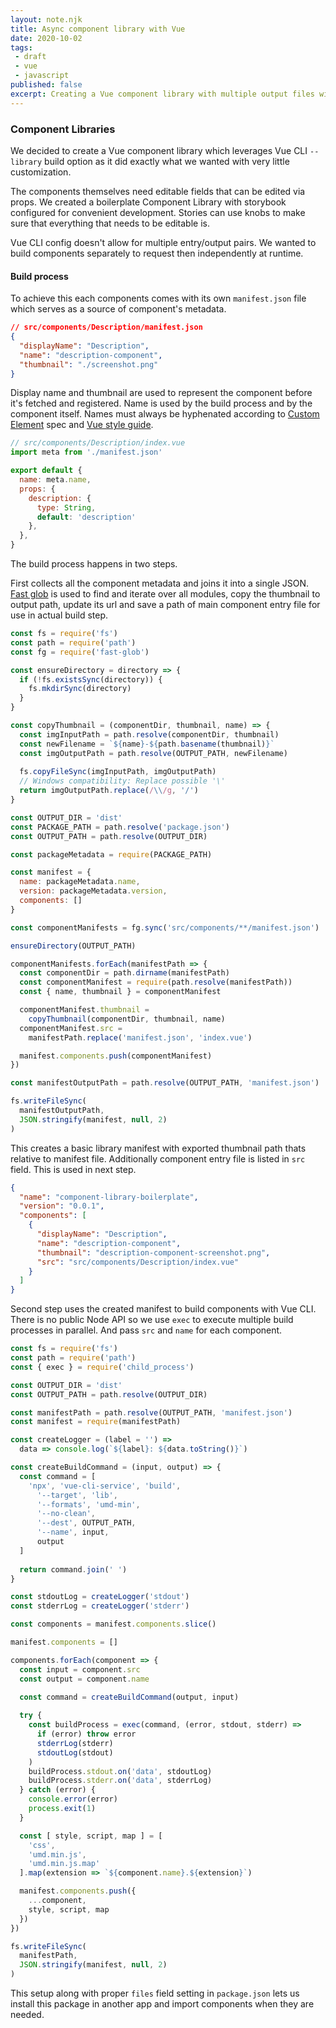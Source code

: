 ```yaml
---
layout: note.njk
title: Async component library with Vue
date: 2020-10-02
tags: 
 - draft
 - vue
 - javascript
published: false
excerpt: Creating a Vue component library with multiple output files without ejecting Vue CLI setup.
---
```


### Component Libraries
We decided to create a Vue component library which leverages Vue CLI `--library` build option as it did exactly what we wanted with very little customization.

The components themselves need editable fields that can be edited via props. We created a boilerplate Component Library with storybook configured for convenient development. Stories can use knobs to make sure that everything that needs to be editable is.

Vue CLI config doesn't allow for multiple entry/output pairs. We wanted to build components separately to request then independently at runtime.

#### Build process

To achieve this each components comes with its own `manifest.json` file which serves as a source of component's metadata.

```json
// src/components/Description/manifest.json
{
  "displayName": "Description",
  "name": "description-component",
  "thumbnail": "./screenshot.png"
}
```

Display name and thumbnail are used to represent the component before it's fetched and  registered. Name is used by the build process and by the component itself. Names must always be hyphenated according to [Custom Element](https://html.spec.whatwg.org/multipage/custom-elements.html#custom-elements-core-concepts) spec and [Vue style guide](https://vuejs.org/v2/style-guide/#Multi-word-component-names-essential).

```js
// src/components/Description/index.vue
import meta from './manifest.json'

export default {
  name: meta.name,
  props: {
    description: {
      type: String,
      default: 'description'
    },
  },
}
```

The build process happens in two steps.

First collects all the component metadata and joins it into a single JSON. [Fast glob](https://github.com/mrmlnc/fast-glob) is used to find and iterate over all modules, copy the thumbnail to output path, update its url and save a path of main component entry file for use in actual build step.

```js
const fs = require('fs')
const path = require('path')
const fg = require('fast-glob')

const ensureDirectory = directory => {
  if (!fs.existsSync(directory)) {
    fs.mkdirSync(directory)
  }
}

const copyThumbnail = (componentDir, thumbnail, name) => {
  const imgInputPath = path.resolve(componentDir, thumbnail)
  const newFilename = `${name}-${path.basename(thumbnail)}`
  const imgOutputPath = path.resolve(OUTPUT_PATH, newFilename)
  
  fs.copyFileSync(imgInputPath, imgOutputPath)
  // Windows compatibility: Replace possible '\'
  return imgOutputPath.replace(/\\/g, '/')
}

const OUTPUT_DIR = 'dist'
const PACKAGE_PATH = path.resolve('package.json')
const OUTPUT_PATH = path.resolve(OUTPUT_DIR)

const packageMetadata = require(PACKAGE_PATH)

const manifest = {
  name: packageMetadata.name,
  version: packageMetadata.version,
  components: []
}

const componentManifests = fg.sync('src/components/**/manifest.json')

ensureDirectory(OUTPUT_PATH)

componentManifests.forEach(manifestPath => {
  const componentDir = path.dirname(manifestPath)
  const componentManifest = require(path.resolve(manifestPath))
  const { name, thumbnail } = componentManifest

  componentManifest.thumbnail =
    copyThumbnail(componentDir, thumbnail, name)
  componentManifest.src =
    manifestPath.replace('manifest.json', 'index.vue')

  manifest.components.push(componentManifest)
})

const manifestOutputPath = path.resolve(OUTPUT_PATH, 'manifest.json')

fs.writeFileSync(
  manifestOutputPath,
  JSON.stringify(manifest, null, 2)
)
```

This creates a basic library manifest with exported thumbnail path thats relative to
manifest file. Additionally component entry file is listed in `src` field. This
is used in next step.

```json
{
  "name": "component-library-boilerplate",
  "version": "0.0.1",
  "components": [
    {
      "displayName": "Description",
      "name": "description-component",
      "thumbnail": "description-component-screenshot.png",
      "src": "src/components/Description/index.vue"
    }
  ]
}
```
Second step uses the created manifest to build components with Vue CLI. There is no public Node API so we use `exec` to execute multiple build processes in parallel. And pass `src` and `name` for each component.

```js
const fs = require('fs')
const path = require('path')
const { exec } = require('child_process')

const OUTPUT_DIR = 'dist'
const OUTPUT_PATH = path.resolve(OUTPUT_DIR)

const manifestPath = path.resolve(OUTPUT_PATH, 'manifest.json')
const manifest = require(manifestPath)

const createLogger = (label = '') =>
  data => console.log(`${label}: ${data.toString()}`)

const createBuildCommand = (input, output) => {
  const command = [
    'npx', 'vue-cli-service', 'build',
      '--target', 'lib',
      '--formats', 'umd-min',
      '--no-clean',
      '--dest', OUTPUT_PATH,
      '--name', input,
      output
  ]
  
  return command.join(' ')
}

const stdoutLog = createLogger('stdout')
const stderrLog = createLogger('stderr')

const components = manifest.components.slice()

manifest.components = []

components.forEach(component => {
  const input = component.src
  const output = component.name

  const command = createBuildCommand(output, input)
  
  try {
    const buildProcess = exec(command, (error, stdout, stderr) =>
      if (error) throw error
      stderrLog(stderr)
      stdoutLog(stdout)
    )
    buildProcess.stdout.on('data', stdoutLog)
    buildProcess.stderr.on('data', stderrLog)
  } catch (error) { 
    console.error(error)
    process.exit(1)
  }

  const [ style, script, map ] = [
    'css',
    'umd.min.js',
    'umd.min.js.map'
  ].map(extension => `${component.name}.${extension}`)

  manifest.components.push({
    ...component,
    style, script, map
  })
})

fs.writeFileSync(
  manifestPath,
  JSON.stringify(manifest, null, 2)
)
```
This setup along with proper `files` field setting in `package.json` lets us install
this package in another app and import components when they are needed.